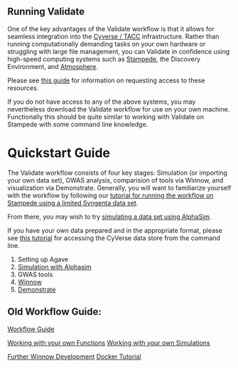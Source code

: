 ## Running Validate

One of the key advantages of the Validate workflow is that it allows for seamless integration into the [Cyverse / TACC](docs/Intro_to_CyVerse.md) infrastructure. Rather than running computationally demanding tasks on your own hardware or struggling with large file management, you can Validate in confidence using high-speed computing systems such as [Stampede](docs/Stampede-guide.md), the Discovery Environment, and [Atmosphere](docs/Validate_on_Atmosphere.md).

Please see [this guide](docs/Account-setup.md) for information on requesting access to these resources.

If you do not have access to any of the above systems, you may nevertheless download the Validate workflow for use on your own machine. Functionally this should be quite similar to working with Validate on Stampede with some command line knowledge.

# Quickstart Guide

The Validate workflow consists of four key stages: Simulation (or importing your own data set), GWAS analysis, comparision of tools via Winnow, and visualization via Demonstrate. Generally, you will want to familiarize yourself with the workflow by following our [tutorial for running the workflow on Stampede using a limited Syngenta data set](docs/syngenta_stampede.md).

From there, you may wish to try [simulating a data set using AlphaSim](docs/alphasim.md).

If you have your own data prepared and in the appropriate format, please see [this tutorial](docs/datastore.md) for accessing the CyVerse data store from the command line.

1. Setting up Agave
2. [Simulation with Alphasim](docs/alphasim.md)
3. GWAS tools
4. [Winnow](docs/Winnow.md)
5. [Demonstrate](docs/Demonstrate.md)

## Old Workflow Guide:

[Workflow Guide](docs/workflow_documentation.md) 

[Working with your own Functions](docs/Your_functions.md)
[Working with your own Simulations](docs/Your_sims.md)

[Further Winnow Development](docs/Winnow_develop.md)
[Docker Tutorial](docs/docker_info/Docker_Tutorial.md)


